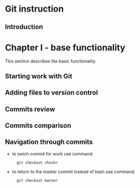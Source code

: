 # Git instruction

## Introduction

# Chapter I - base functionality

This section describes the basic functionality

## Starting work with Git

## Adding files to version control

## Commits review

## Commits comparison

## Navigation through commits

* to swich commit for work use command:

        git checkout <hash>

* to return to the master commit instead of hash use command:

        git checkout master

